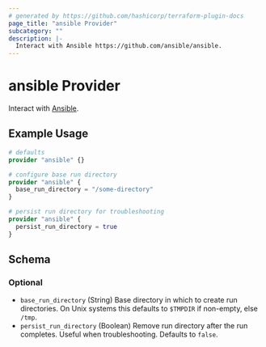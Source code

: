 ```yaml
---
# generated by https://github.com/hashicorp/terraform-plugin-docs
page_title: "ansible Provider"
subcategory: ""
description: |-
  Interact with Ansible https://github.com/ansible/ansible.
---
```


# ansible Provider

Interact with [Ansible](https://github.com/ansible/ansible).

## Example Usage

```terraform
# defaults
provider "ansible" {}

# configure base run directory
provider "ansible" {
  base_run_directory = "/some-directory"
}

# persist run directory for troubleshooting
provider "ansible" {
  persist_run_directory = true
}
```

<!-- schema generated by tfplugindocs -->
## Schema

### Optional

- `base_run_directory` (String) Base directory in which to create run directories. On Unix systems this defaults to `$TMPDIR` if non-empty, else `/tmp`.
- `persist_run_directory` (Boolean) Remove run directory after the run completes. Useful when troubleshooting. Defaults to `false`.
